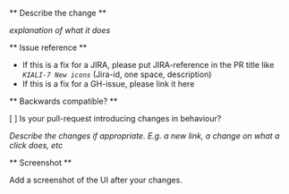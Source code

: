 ** Describe the change **

_explanation of what it does_

** Issue reference **

* If this is a fix for a JIRA, please put JIRA-reference in the PR title like _`KIALI-7 New icons`_ (Jira-id, one space, description)
* If this is a fix for a GH-issue, please link it here

** Backwards compatible? **

[ ] Is your pull-request introducing changes in behaviour?

_Describe the changes if appropriate. E.g. a new link, a change on what a click does, etc_

** Screenshot **

Add a screenshot of the UI after your changes.
